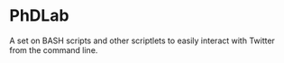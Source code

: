 # PhDLab
A set on BASH scripts and other scriptlets to easily interact with Twitter from the command line.
